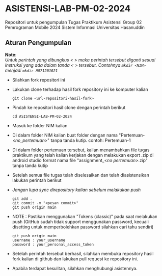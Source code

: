 # ASISTENSI-LAB-PM-02-2024
Repositori untuk pengumpulan Tugas Praktikum Asistensi Group 02 Pemrograman Mobile 2024 Sistem Informasi Universitas Hasanuddin

## Aturan Pengumpulan
**Note:**  
_Untuk perintah yang dibungkus < > maka perintah tersebut diganti sesuai instruksi yang ada dalam tanda < > tersebut. Contohnya `mkdir <NIM>` menjadi `mkdir H071201021`_
- Silahkan fork repositori ini
- Lakukan clone terhadap hasil fork repository ini ke komputer kalian
  ```
  git clone <url-repositori-hasil-fork>
  ```
- Pindah ke repositori hasil clone dengan perintah berikut
  ```
  cd ASISTENSI-LAB-PM-02-2024
  ```
- Masuk ke folder NIM kalian
  
- Di dalam folder NIM kalian buat folder dengan nama "Pertemuan-<_no_pertemuan_>" tanpa tanda kutip. contoh: Pertemuan-1
- Di dalam folder pertemuan tersebut, kalian menambahkan file tugas praktikum yang telah kalian kerjakan dengan melakukan export .zip di android studio format nama file "assignment_<_no pertemuan_>.zip" tanpa tanda kutip
- Setelah semua file tugas telah diselesaikan dan telah diasistensikan lakukan perintah berikut
- *Jangan lupa sync direpository kalian sebelum melakukan push*
  ```
  git add .
  git commit -m "<pesan commit>"
  git push origin main
  ```
- NOTE : Pastikan menggunakan "Tokens (classic)" pada saat melakukan push (GitHub sudah tidak support menggunakan password, kecuali disetting untuk memperbolehkan password silahkan cari tahu sendiri)
  ```
  git push origin main
  username : your_username
  password : your_personal_access_token
  ```
- Setelah perintah tersebut berhasil, silahkan membuka repository hasil fork kalian di github dan lakukan pull request ke repository ini. 
- Apabila terdapat kesulitan, silahkan menghubungi asistennya.
